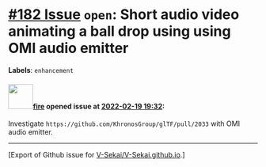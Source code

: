 # [\#182 Issue](https://github.com/V-Sekai/V-Sekai.github.io/issues/182) `open`: Short audio video animating a ball drop using using OMI audio emitter
**Labels**: `enhancement`


#### <img src="https://avatars.githubusercontent.com/u/32321?u=c2e06a3d2b49a467aa907e54aa259516440267cc&v=4" width="50">[fire](https://github.com/fire) opened issue at [2022-02-19 19:32](https://github.com/V-Sekai/V-Sekai.github.io/issues/182):

Investigate `https://github.com/KhronosGroup/glTF/pull/2033` with OMI audio emitter.




-------------------------------------------------------------------------------



[Export of Github issue for [V-Sekai/V-Sekai.github.io](https://github.com/V-Sekai/V-Sekai.github.io).]
